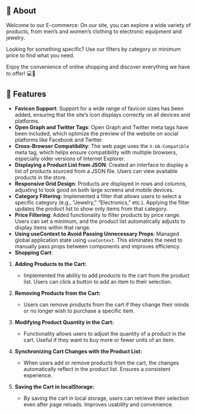 ## 📜 About 
Welcome to our E-commerce: On our site, you can explore a wide variety of products, from men’s and women’s clothing to electronic equipment and jewelry. 

Looking for something specific? Use our filters by category or minimum price to find what you need. 

Enjoy the convenience of online shopping and discover everything we have to offer! 💻🛒

## 💬 Features
- **Favicon Support**: Support for a wide range of favicon sizes has been added, ensuring that the site’s icon displays correctly on all devices and platforms.
- **Open Graph and Twitter Tags**: Open Graph and Twitter meta tags have been included, which optimize the preview of the website on social platforms like Facebook and Twitter.
- **Cross-Browser Compatibility**: The web page uses the `X-UA-Compatible` meta tag, which helps ensure compatibility with multiple browsers, especially older versions of Internet Explorer.
- **Displaying a Product List from JSON**: Created an interface to display a list of products sourced from a JSON file. Users can view available products in the store.
- **Responsive Grid Design**: Products are displayed in rows and columns, adjusting to look good on both large screens and mobile devices.
- **Category Filtering**: Implemented a filter that allows users to select a specific category (e.g., “Jewelry,” “Electronics,” etc.). Applying the filter updates the product list to show only items from that category.
- **Price Filtering**: Added functionality to filter products by price range. Users can set a minimum, and the product list automatically adjusts to display items within that range.
- **Using useContext to Avoid Passing Unnecessary Props**: Managed global application state using `useContext`. This eliminates the need to manually pass props between components and improves efficiency.
- **Shopping Cart**: 
1. **Adding Products to the Cart:**
   - Implemented the ability to add products to the cart from the product list. Users can click a button to add an item to their selection.

2. **Removing Products from the Cart:**
   - Users can remove products from the cart if they change their minds or no longer wish to purchase a specific item.


3. **Modifying Product Quantity in the Cart:**
   - Functionality allows users to adjust the quantity of a product in the cart. Useful if they want to buy more or fewer units of an item.

4. **Synchronizing Cart Changes with the Product List:**
   - When users add or remove products from the cart, the changes automatically reflect in the product list. Ensures a consistent experience.

5. **Saving the Cart in localStorage:**
   - By saving the cart in local storage, users can retrieve their selection even after page reloads. Improves usability and convenience.

  







